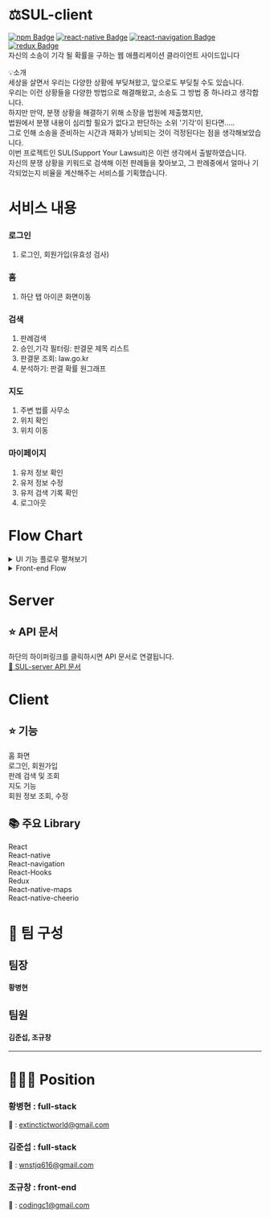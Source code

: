# ⚖️SUL-client
[![npm Badge](https://img.shields.io/badge/npm-6.14.6-orange)](https://docs.npmjs.com/cli/version)
[![react-native Badge](https://img.shields.io/badge/react--native-0.63.1-blue)](https://reactnative.dev/versions)
[![react-navigation Badge](https://img.shields.io/badge/react--navigation-5.7.1-blueviolet)](https://reactnavigation.org/docs/getting-started)
[![redux Badge](https://img.shields.io/badge/redux-4.0.5-brightgreen)](https://github.com/reduxjs/redux)
<br/>
자신의 소송이 기각 될 확률을 구하는 웹 애플리케이션 클라이언트 사이드입니다

💡소개<br />
세상을 살면서 우리는 다양한 상황에 부딪쳐왔고, 앞으로도 부딪칠 수도 있습니다.<br />
우리는 이런 상황들을 다양한 방법으로 해결해왔고, 소송도 그 방법 중 하나라고 생각합니다.<br />
하지만 만약, 분쟁 상황을 해결하기 위해 소장을 법원에 제출했지만,<br />
법원에서 분쟁 내용이 심리할 필요가 없다고 판단하는 소위 '기각'이 된다면.....<br />
그로 인해 소송을 준비하는 시간과 재화가 낭비되는 것이 걱정된다는 점을 생각해보았습니다.<br />
이번 프로젝트인 SUL(Support Your Lawsuit)은 이런 생각에서 출발하였습니다.<br />
자신의 분쟁 상황을 키워드로 검색해 이전 판례들을 찾아보고, 그 판례중에서 얼마나 기각되었는지 비율을 계산해주는 서비스를 기획했습니다.<br />

# 서비스 내용
### 로그인
1. 로그인, 회원가입(유효성 검사)
### 홈
1. 하단 탭 아이콘 화면이동
### 검색
1. 판례검색
2. 승인,기각 필터링: 판결문 제목 리스트
3. 판결문 조회: law.go.kr
4. 분석하기: 판결 확률 원그래프
### 지도
1. 주변 법률 사무소
2. 위치 확인
3. 위치 이동
### 마이페이지
1. 유저 정보 확인
2. 유저 정보 수정
3. 유저 검색 기록 확인
4. 로그아웃

# Flow Chart
<details>
<summary>UI 기능 플로우 펼쳐보기</summary>
<img width="551" alt="work" src="https://user-images.githubusercontent.com/53177533/89711843-caa8c980-d9c7-11ea-86eb-dc965e54abab.png">
</details>
<details>
<summary>Front-end Flow</summary>
<img width="551" alt="work" src="https://user-images.githubusercontent.com/53177533/89712046-3fc8ce80-d9c9-11ea-9f66-3ce52e355482.png">
</details>

# Server
## ⭐ API 문서
하단의 하이퍼링크를 클릭하시면 API 문서로 연결됩니다.<br />
 <a href ="https://app.gitbook.com/@sul/s/sul/">📝 SUL-server API 문서</a><br />
# Client
## ⭐ 기능<br />
홈 화면<br />
로그인, 회원가입<br />
판례 검색 및 조회<br />
지도 기능<br />
회원 정보 조회, 수정<br />
## 📚 주요 Library<br />
React<br />
React-native<br />
React-navigation<br />
React-Hooks<br />
Redux<br />
React-native-maps<br />
React-native-cheerio<br />

# :evergreen_tree: 팀 구성
## 팀장
#### 황병현
## 팀원
#### 김준섭, 조규창
<hr>

# :people_holding_hands: Position
### 황병현 : full-stack <br />
📧 : extinctictworld@gmail.com
### 김준섭 : full-stack <br />
📧 : wnstjq616@gmail.com
### 조규창 : front-end <br />
📧 : codingc1@gmail.com
